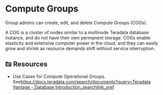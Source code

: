 # Compute Groups
[#rbw1631294249615]: #rbw1631294249615

Group admins can create, edit, and delete Compute Groups (COGs).

A COG is a cluster of nodes similar to a multinode Teradata database instance, and do not have their own permanent storage. COGs enable elasticity and extensive computer power in the cloud, and they can easily grow and shrink as resource demands shift without service interruption.

## ![img alt=“”](Images/oog1624305882178.png) Resources
[#section_N10032_N10026_N10001]: #section_N10032_N10026_N10001

-   Use Cases for Compute Operational Groups. See[https://docs.teradata.com/search/documents?query=Teradata Vantage - Database Introduction_searchlink_xref](npj1634154728776.md)


